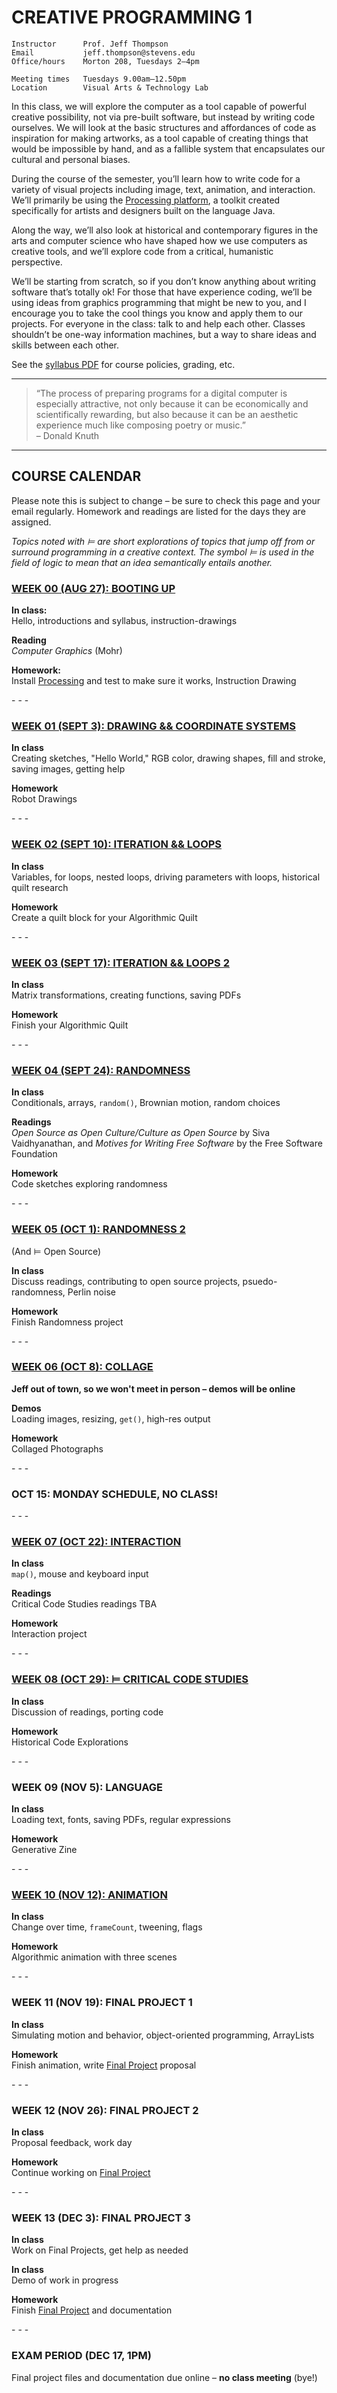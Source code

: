 CREATIVE PROGRAMMING 1
====

    Instructor      Prof. Jeff Thompson
    Email           jeff.thompson@stevens.edu
    Office/hours    Morton 208, Tuesdays 2–4pm

    Meeting times   Tuesdays 9.00am–12.50pm
    Location        Visual Arts & Technology Lab

In this class, we will explore the computer as a tool capable of powerful creative possibility, not via pre-built software, but instead by writing code ourselves. We will look at the basic structures and affordances of code as inspiration for making artworks, as a tool capable of creating things that would be impossible by hand, and as a fallible system that encapsulates our cultural and personal biases.

During the course of the semester, you’ll learn how to write code for a variety of visual projects including image, text, animation, and interaction. We’ll primarily be using the [Processing platform](http://www.processing.org), a toolkit created specifically for artists and designers built on the language Java.

Along the way, we’ll also look at historical and contemporary figures in the arts and computer science who have shaped how we use computers as creative tools, and we’ll explore code from a critical, humanistic perspective.

We’ll be starting from scratch, so if you don’t know anything about writing software that’s totally ok! For those that have experience coding, we’ll be using ideas from graphics programming that might be new to you, and I encourage you to take the cool things you know and apply them to our projects. For everyone in the class: talk to and help each other. Classes shouldn’t be one-way information machines, but a way to share ideas and skills between each other.

See the [syllabus PDF](https://github.com/jeffThompson/CreativeProgramming1/blob/master/Syllabus.pdf) for course policies, grading, etc.

***

>“The process of preparing programs for a digital computer is especially attractive, not only because it can be economically and scientifically rewarding, but also because it can be an aesthetic experience much like composing poetry or music.”  
– Donald Knuth

***
 
## COURSE CALENDAR  
Please note this is subject to change – be sure to check this page and your email regularly. Homework and readings are listed for the days they are assigned.

*Topics noted with ⊨ are short explorations of topics that jump off from or surround programming in a creative context. The symbol ⊨ is used in the field of logic to mean that an idea semantically entails another.*


### [WEEK 00 (AUG 27): BOOTING UP](https://github.com/jeffThompson/CreativeProgramming1/blob/master/Assignments/Week00_BootingUp.md)  

**In class:**  
Hello, introductions and syllabus, instruction-drawings

**Reading**  
*Computer Graphics* (Mohr)

**Homework:**  
Install [Processing](http://www.processing.org/download) and test to make sure it works, Instruction Drawing

\- \- \-

### [WEEK 01 (SEPT 3): DRAWING && COORDINATE SYSTEMS](https://github.com/jeffThompson/CreativeProgramming1/blob/master/Assignments/Week01_RobotDrawings.md)  

**In class**  
Creating sketches, "Hello World," RGB color, drawing shapes, fill and stroke, saving images, getting help

**Homework**  
Robot Drawings

\- \- \-

### [WEEK 02 (SEPT 10): ITERATION && LOOPS](https://github.com/jeffThompson/CreativeProgramming1/blob/master/Assignments/Week02_AlgorithmicQuilts.md)  

**In class**  
Variables, for loops, nested loops, driving parameters with loops, historical quilt research

**Homework**  
Create a quilt block for your Algorithmic Quilt

\- \- \-
 
### [WEEK 03 (SEPT 17): ITERATION && LOOPS 2](https://github.com/jeffThompson/CreativeProgramming1/blob/master/Assignments/Week02_AlgorithmicQuilts.md)  

**In class**  
Matrix transformations, creating functions, saving PDFs

**Homework**  
Finish your Algorithmic Quilt

\- \- \-

### [WEEK 04 (SEPT 24): RANDOMNESS](https://github.com/jeffThompson/CreativeProgramming1/blob/master/Assignments/Week04_Randomness.md)  

**In class**  
Conditionals, arrays, `random()`, Brownian motion, random choices

**Readings**  
*Open Source as Open Culture/Culture as Open Source* by Siva Vaidhyanathan, and *Motives for Writing Free Software* by the Free Software Foundation  

**Homework**  
Code sketches exploring randomness

\- \- \-

### [WEEK 05 (OCT 1): RANDOMNESS 2](https://github.com/jeffThompson/CreativeProgramming1/blob/master/Assignments/Week04_Randomness.md)  
(And ⊨ Open Source)  

**In class**  
Discuss readings, contributing to open source projects, psuedo-randomness, Perlin noise

**Homework**  
Finish Randomness project

\- \- \-

### [WEEK 06 (OCT 8): COLLAGE](https://github.com/jeffThompson/CreativeProgramming1/blob/master/Assignments/Week06_Collage.md)  

**Jeff out of town, so we won't meet in person – demos will be online**

**Demos**  
Loading images, resizing, `get()`, high-res output

**Homework**  
Collaged Photographs

\- \- \-

### OCT 15: MONDAY SCHEDULE, NO CLASS!

\- \- \-

### [WEEK 07 (OCT 22): INTERACTION](https://github.com/jeffThompson/CreativeProgramming1/blob/master/Assignments/Week07_Interaction.md)  

**In class**  
`map()`, mouse and keyboard input  

**Readings**  
Critical Code Studies readings TBA

**Homework**  
Interaction project  

\- \- \-

### [WEEK 08 (OCT 29): ⊨ CRITICAL CODE STUDIES](https://github.com/jeffThompson/CreativeProgramming1/blob/master/Assignments/Week08_CriticalCodeStudies.md)  

**In class**  
Discussion of readings, porting code

**Homework**  
Historical Code Explorations

\- \- \-

### WEEK 09 (NOV 5): LANGUAGE   

**In class**  
Loading text, fonts, saving PDFs, regular expressions

**Homework**  
Generative Zine  
 
\- \- \-

### [WEEK 10 (NOV 12): ANIMATION](https://github.com/jeffThompson/CreativeProgramming1/blob/master/Assignments/Week10_Animation.md)  

**In class**  
Change over time, `frameCount`, tweening, flags

**Homework**  
Algorithmic animation with three scenes  

\- \- \-

### WEEK 11 (NOV 19): FINAL PROJECT 1  

**In class**  
Simulating motion and behavior, object-oriented programming, ArrayLists

**Homework**  
Finish animation, write [Final Project](https://github.com/jeffThompson/CreativeProgramming1/blob/master/Assignments/Week11_FinalProject.md) proposal

\- \- \-

### WEEK 12 (NOV 26): FINAL PROJECT 2  

**In class**  
Proposal feedback, work day  

**Homework**  
Continue working on [Final Project](https://github.com/jeffThompson/CreativeProgramming1/blob/master/Assignments/Week11_FinalProject.md)

\- \- \-

### WEEK 13 (DEC 3): FINAL PROJECT 3  

**In class**  
Work on Final Projects, get help as needed

**In class**  
Demo of work in progress

**Homework**  
Finish [Final Project](https://github.com/jeffThompson/CreativeProgramming1/blob/master/Assignments/Week11_FinalProject.md) and documentation

\- \- \-

### EXAM PERIOD (DEC 17, 1PM)  

Final project files and documentation due online – **no class meeting** (bye!)

